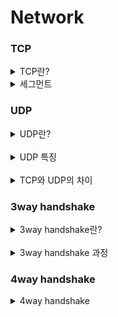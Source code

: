 # Network


### TCP

<details>
<summary>TCP란?</summary>

<br>

<div>
데이터를 안정적으로 전송하기 위한 프로토콜입니다.
신뢰성 있는 통신을 제공하며 흐름제어, 혼잡제어, 오류제어라는 특징을 가지고 있습니다.
</div>

* TCP 특징
1. 신뢰성 보장 
   * 데이터의 안전한 도착을 위해 확인 응답 기법을 사용합니다.
2. 흐름 제어
   * 수신자와 송신자간의 통신 속도를 제어하여 수신자가 처리할 수 있는 속도보다
   * 더 빠르게 전송되지 않도록 조절합니다.
3. 혼잡 제어
   * 혼잡 윈도우, 혼잡 상황 감지, 수신자의 응답을 통한 조절이 있습니다.
   * 혼잡 윈도우는 송신자가 네트워크에 전송할 수 있는 최대 데이터의 양을 나타냅니다.
   * 혼잡 상황 감지는 데이터 전송 중 패킷이 손실 되거나 전송이 지연된다면 혼잡 상황으로 감지합니다.
   * 수신자는 받은 패킷을 확인해 수용 가능한 양을 송신자에게 전달합니다.
     * 송신자는 데이터 전송 속도를 조절 해 혼잡 상황을 완화시킵니다.
4. 오류 제어
   * 훼손된 세그먼트를 감지해 재전송하거나 손실된 세그먼트를 재전송,
   * 순서가 맞지 않는 세그먼트를 저장하고 중복 세그먼트를 감지하고 폐기하는 메커니즘이 포함됩니다.
   * 각 세그먼트에 존재하는 checksum 필드를 확인해 검사를 진행합니다.
5. 전이중 통신 지원
   * 수신자와 송신자가 동시에 데이터를 송수신 할 수 있습니다.
</details>

<details>
<summary>세그먼트</summary>

<br>

<div>
세그먼트는 TCP에서의 데이터 전송의 기본 단위입니다.
세그먼트는 헤더와 페이로드로 구성됩니다.
</div>

#### 세그먼트
* 헤더
  * 데이터 전송에 필요한 제어 정보가 포함됩니다.
    * 송수신자 포트번호, 확인 응답 번호, 플래그가 포합됩니다.
    * 헤더의 정보를 통해서 데이터의 순서를 관리하고 오류 제어, 흐름 제어를 수행합니다.
* 페이로드
  * 송신자가 전송하는 실제 데이터가 포합됩니다.
</details>

### UDP

<details>
<summary>UDP란?</summary>

<br>

<div>
UDP는 보안과 신회성보다 전송 속도와 효율성이 더 중요한 경우 사용하는 프로토콜입니다.
또한 UDP는 비연결형 서비스로 송수신자가 연결을 설정하지 않아 빠른 속도로 전송할 수 있습니다.
하지만 연결을 확인하지 않기 때문에 패킷이 손실될 가능성이 있습니다.
</div>
</details>

<br>

<details>
<summary>UDP 특징</summary>

<br>

<div>
UDP는 일부 패킷이 누락되더라도 데이터를 전송하므로 패킷 손실로 인해 전체 전송이 중단되지 않습니다.
하지만 패킷이 목적지에 성공적으로 도달했는지 여부를 확인하지 않으며 전송 도중 패킷이 손실되어도 수신자는 확인하지 못합니다.
UDP 헤더의 CheckSum 필드를 통해 최소한의 오류만 검출합니다.
<br>

또한 UDP는 패킷의 도착 순서를 보장하지 않습니다.
</div>
</details>

<br>

<details>
<summary>TCP와 UDP의 차이</summary>

<br>

<div>
TCP는 연결형 서비스로 패킷을 교환하는 방식이고 UDP는 비연결형 서비스로 데이터그램을 전송하는 방식입니다.
또한 TCP는 패킷의 전송 순서를 보장하지만 UDP는 전송 순서를 보장하지 않아 순서가 변경될 수 있습니다.
TCP는 혼잡제어, 흐름제어, 오류제어를 통해 신뢰성을 보장하지만 UDP는 최소한의 오류만 검출하므로 신뢰성이 낮습니다.
</div>

* HTTP1, HTTP2는 TCP로 통신하였지만 HTTP3부터는 UDP가 기본 프로토콜로 지정되었습니다.
</details>

### 3way handshake

<details>
<summary>3way handshake란?</summary>

<br>

<div>
TCP/IP 프로토콜을 이용해 통신하기 전에 통신을 보장하기 위해 상대방과 가상의 회선을 수립하는 과정입니다.
</div>

#### SYN
* 연결을 설정합니다.
* Sequence Number를 랜덤으로 설정해 세션을 연결하는 데 사용됩니다.
  * Connnection시 Sequence Number를 랜덤하게 설정하는 이유는 포트의 수가 유한하기 때문에 이후에 다시 재사용합니다.
  * 그 경우 순차적인 번호를 사용하게 되면 이전 Connection에서 전송된 패킷으로 인식할 수 있기 때문에 랜덤한 값을 사용합니다.

#### ACK
* 응답을 확인합니다. 패킷을 전송받았다는 것을 의미합니다.
* 첫 번째 세그먼트를 제외하고 나머지 모든 세그먼트 들의 ACK 비트는 1로 설정됩니다.

#### FIN
* 연결을 종료할 때 사용하며 더이상 전송할 데이터가 없음을 의미합니다.
</details>

<br>

<details>
<summary>3way handshake 과정</summary>

<br>

<div>

1. Client가 Server로 SYN 플래그를 전송합니다.
2. Server는 Listen 상태에서 SYN 플래그를 받아 SYN-RECV 상태로 바뀌며 SYN + ACK 플래그를 전송합니다.
3. Client는 SYN + ACK 플래그를 받아 ACK 플래그로 응답하며 연결이 성립됩니다.

</div>

#### 서버 상태
* CLOSED : 포트가 닫혀 있는 상태
* LISTEN : 포트가 열려 연결 요청을 대기중인 상태
* SYN_RECV : SYNC 요청을 받고 상대의 응답을 기다리는 상태
* ESTABLISHED : 포트가 연결된 상태
* TIME-WAIT : FIN 플래그를 받은 후 일정 시간동안 잉여 패킷을 기다리는 상태
</details>

### 4way handshake

<details>
<summary>4way handshake</summary>

<br>

<div>
연결되어 있는 세션을 종료하기 위해 수행되는 절차입니다.

1. Client가 종료를 위해 FIN 플래그를 전송합니다.
   * Client의 상태가 FIN-WAIT-1로 변경됩니다.
2. 서버에서 ACK 응답을 보냅니다. 이후 서버는 CLOSE_WAIT, Client는 FIN-WAIT-2 상태로 변경됩니다.
3. 서버에서 FIN 플래그를 보냅니다.
4. Client가 ACK 응답을 보냅니다.
   * 의도치 않은 에러로 연결이 데드락에 빠지는것을 방지하기 위해 TIME-WAIT 상태로 변경됩니다.
   * 일정 시간이 지난 후 CLOSED 상태가 됩니다.
* 
</div>
</details>